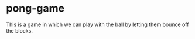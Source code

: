 # pong-game
This is a game in which we can play with the ball by letting them bounce off the blocks.
